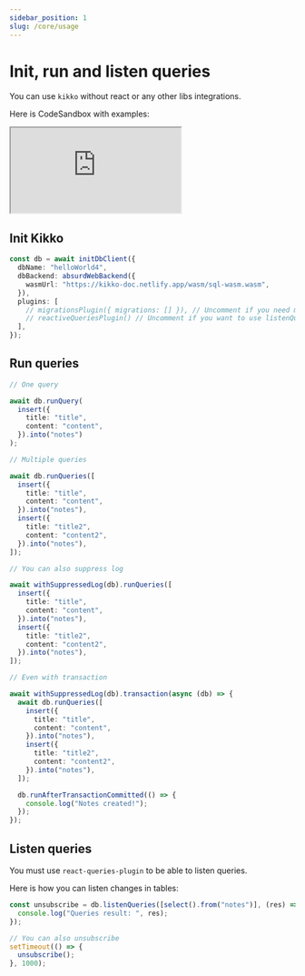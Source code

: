 ```yaml
---
sidebar_position: 1
slug: /core/usage
---
```


# Init, run and listen queries

You can use `kikko` without react or any other libs integrations.

Here is CodeSandbox with examples:

<iframe
  src="https://codesandbox.io/embed/epic-shape-t1v4ut?expanddevtools=1&fontsize=14&hidenavigation=1&theme=dark"
  style={{
    width: "100%",
    height: "500px",
    border: "0",
    borderRadius: "4px",
    overflow: "hidden",
  }}
  title="epic-shape-t1v4ut"
  allow="accelerometer; ambient-light-sensor; camera; encrypted-media; geolocation; gyroscope; hid; microphone; midi; payment; usb; vr; xr-spatial-tracking"
  sandbox="allow-forms allow-modals allow-popups allow-presentation allow-same-origin allow-scripts"
></iframe>

## Init Kikko

```typescript
const db = await initDbClient({
  dbName: "helloWorld4",
  dbBackend: absurdWebBackend({
    wasmUrl: "https://kikko-doc.netlify.app/wasm/sql-wasm.wasm",
  }),
  plugins: [
    // migrationsPlugin({ migrations: [] }), // Uncomment if you need migration support
    // reactiveQueriesPlugin() // Uncomment if you want to use listenQueries()
  ],
});
```

## Run queries

```typescript
// One query

await db.runQuery(
  insert({
    title: "title",
    content: "content",
  }).into("notes")
);

// Multiple queries

await db.runQueries([
  insert({
    title: "title",
    content: "content",
  }).into("notes"),
  insert({
    title: "title2",
    content: "content2",
  }).into("notes"),
]);

// You can also suppress log

await withSuppressedLog(db).runQueries([
  insert({
    title: "title",
    content: "content",
  }).into("notes"),
  insert({
    title: "title2",
    content: "content2",
  }).into("notes"),
]);

// Even with transaction

await withSuppressedLog(db).transaction(async (db) => {
  await db.runQueries([
    insert({
      title: "title",
      content: "content",
    }).into("notes"),
    insert({
      title: "title2",
      content: "content2",
    }).into("notes"),
  ]);

  db.runAfterTransactionCommitted(() => {
    console.log("Notes created!");
  });
});
```

## Listen queries

You must use `react-queries-plugin` to be able to listen queries.

Here is how you can listen changes in tables:

```typescript
const unsubscribe = db.listenQueries([select().from("notes")], (res) => {
  console.log("Queries result: ", res);
});

// You can also unsubscribe
setTimeout(() => {
  unsubscribe();
}, 1000);
```

